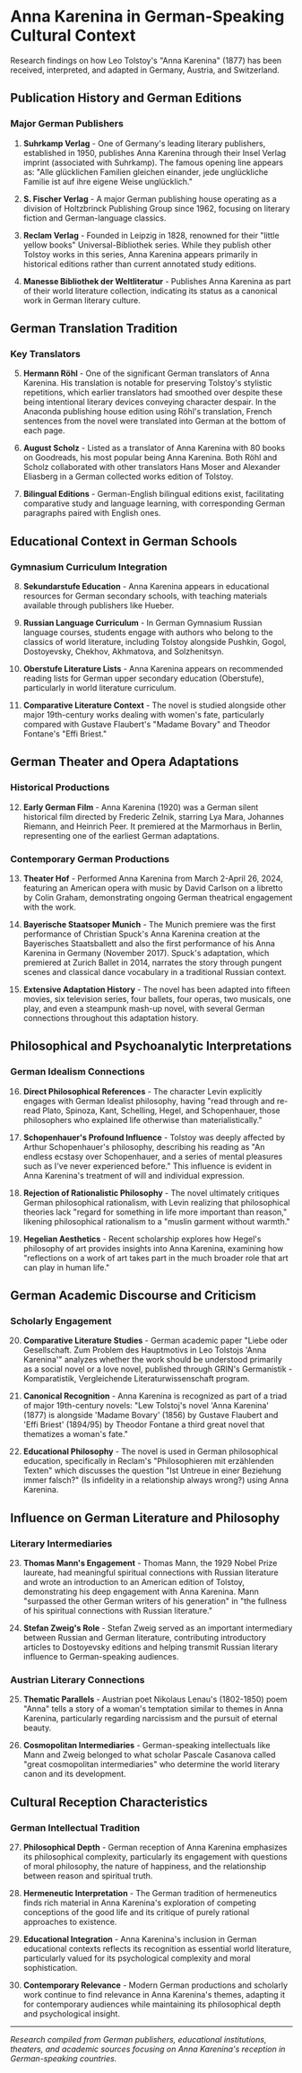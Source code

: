 # Anna Karenina in German-Speaking Cultural Context

Research findings on how Leo Tolstoy's "Anna Karenina" (1877) has been received, interpreted, and adapted in Germany, Austria, and Switzerland.

## Publication History and German Editions

### Major German Publishers

1. **Suhrkamp Verlag** - One of Germany's leading literary publishers, established in 1950, publishes Anna Karenina through their Insel Verlag imprint (associated with Suhrkamp). The famous opening line appears as: "Alle glücklichen Familien gleichen einander, jede unglückliche Familie ist auf ihre eigene Weise unglücklich."

2. **S. Fischer Verlag** - A major German publishing house operating as a division of Holtzbrinck Publishing Group since 1962, focusing on literary fiction and German-language classics.

3. **Reclam Verlag** - Founded in Leipzig in 1828, renowned for their "little yellow books" Universal-Bibliothek series. While they publish other Tolstoy works in this series, Anna Karenina appears primarily in historical editions rather than current annotated study editions.

4. **Manesse Bibliothek der Weltliteratur** - Publishes Anna Karenina as part of their world literature collection, indicating its status as a canonical work in German literary culture.

## German Translation Tradition

### Key Translators

5. **Hermann Röhl** - One of the significant German translators of Anna Karenina. His translation is notable for preserving Tolstoy's stylistic repetitions, which earlier translators had smoothed over despite these being intentional literary devices conveying character despair. In the Anaconda publishing house edition using Röhl's translation, French sentences from the novel were translated into German at the bottom of each page.

6. **August Scholz** - Listed as a translator of Anna Karenina with 80 books on Goodreads, his most popular being Anna Karenina. Both Röhl and Scholz collaborated with other translators Hans Moser and Alexander Eliasberg in a German collected works edition of Tolstoy.

7. **Bilingual Editions** - German-English bilingual editions exist, facilitating comparative study and language learning, with corresponding German paragraphs paired with English ones.

## Educational Context in German Schools

### Gymnasium Curriculum Integration

8. **Sekundarstufe Education** - Anna Karenina appears in educational resources for German secondary schools, with teaching materials available through publishers like Hueber.

9. **Russian Language Curriculum** - In German Gymnasium Russian language courses, students engage with authors who belong to the classics of world literature, including Tolstoy alongside Pushkin, Gogol, Dostoyevsky, Chekhov, Akhmatova, and Solzhenitsyn.

10. **Oberstufe Literature Lists** - Anna Karenina appears on recommended reading lists for German upper secondary education (Oberstufe), particularly in world literature curriculum.

11. **Comparative Literature Context** - The novel is studied alongside other major 19th-century works dealing with women's fate, particularly compared with Gustave Flaubert's "Madame Bovary" and Theodor Fontane's "Effi Briest."

## German Theater and Opera Adaptations

### Historical Productions

12. **Early German Film** - Anna Karenina (1920) was a German silent historical film directed by Frederic Zelnik, starring Lya Mara, Johannes Riemann, and Heinrich Peer. It premiered at the Marmorhaus in Berlin, representing one of the earliest German adaptations.

### Contemporary German Productions

13. **Theater Hof** - Performed Anna Karenina from March 2-April 26, 2024, featuring an American opera with music by David Carlson on a libretto by Colin Graham, demonstrating ongoing German theatrical engagement with the work.

14. **Bayerische Staatsoper Munich** - The Munich premiere was the first performance of Christian Spuck's Anna Karenina creation at the Bayerisches Staatsballett and also the first performance of his Anna Karenina in Germany (November 2017). Spuck's adaptation, which premiered at Zurich Ballet in 2014, narrates the story through pungent scenes and classical dance vocabulary in a traditional Russian context.

15. **Extensive Adaptation History** - The novel has been adapted into fifteen movies, six television series, four ballets, four operas, two musicals, one play, and even a steampunk mash-up novel, with several German connections throughout this adaptation history.

## Philosophical and Psychoanalytic Interpretations

### German Idealism Connections

16. **Direct Philosophical References** - The character Levin explicitly engages with German Idealist philosophy, having "read through and re-read Plato, Spinoza, Kant, Schelling, Hegel, and Schopenhauer, those philosophers who explained life otherwise than materialistically."

17. **Schopenhauer's Profound Influence** - Tolstoy was deeply affected by Arthur Schopenhauer's philosophy, describing his reading as "An endless ecstasy over Schopenhauer, and a series of mental pleasures such as I've never experienced before." This influence is evident in Anna Karenina's treatment of will and individual expression.

18. **Rejection of Rationalistic Philosophy** - The novel ultimately critiques German philosophical rationalism, with Levin realizing that philosophical theories lack "regard for something in life more important than reason," likening philosophical rationalism to a "muslin garment without warmth."

19. **Hegelian Aesthetics** - Recent scholarship explores how Hegel's philosophy of art provides insights into Anna Karenina, examining how "reflections on a work of art takes part in the much broader role that art can play in human life."

## German Academic Discourse and Criticism

### Scholarly Engagement

20. **Comparative Literature Studies** - German academic paper "Liebe oder Gesellschaft. Zum Problem des Hauptmotivs in Leo Tolstojs 'Anna Karenina'" analyzes whether the work should be understood primarily as a social novel or a love novel, published through GRIN's Germanistik - Komparatistik, Vergleichende Literaturwissenschaft program.

21. **Canonical Recognition** - Anna Karenina is recognized as part of a triad of major 19th-century novels: "Lew Tolstoj's novel 'Anna Karenina' (1877) is alongside 'Madame Bovary' (1856) by Gustave Flaubert and 'Effi Briest' (1894/95) by Theodor Fontane a third great novel that thematizes a woman's fate."

22. **Educational Philosophy** - The novel is used in German philosophical education, specifically in Reclam's "Philosophieren mit erzählenden Texten" which discusses the question "Ist Untreue in einer Beziehung immer falsch?" (Is infidelity in a relationship always wrong?) using Anna Karenina.

## Influence on German Literature and Philosophy

### Literary Intermediaries

23. **Thomas Mann's Engagement** - Thomas Mann, the 1929 Nobel Prize laureate, had meaningful spiritual connections with Russian literature and wrote an introduction to an American edition of Tolstoy, demonstrating his deep engagement with Anna Karenina. Mann "surpassed the other German writers of his generation" in "the fullness of his spiritual connections with Russian literature."

24. **Stefan Zweig's Role** - Stefan Zweig served as an important intermediary between Russian and German literature, contributing introductory articles to Dostoyevsky editions and helping transmit Russian literary influence to German-speaking audiences.

### Austrian Literary Connections

25. **Thematic Parallels** - Austrian poet Nikolaus Lenau's (1802-1850) poem "Anna" tells a story of a woman's temptation similar to themes in Anna Karenina, particularly regarding narcissism and the pursuit of eternal beauty.

26. **Cosmopolitan Intermediaries** - German-speaking intellectuals like Mann and Zweig belonged to what scholar Pascale Casanova called "great cosmopolitan intermediaries" who determine the world literary canon and its development.

## Cultural Reception Characteristics

### German Intellectual Tradition

27. **Philosophical Depth** - German reception of Anna Karenina emphasizes its philosophical complexity, particularly its engagement with questions of moral philosophy, the nature of happiness, and the relationship between reason and spiritual truth.

28. **Hermeneutic Interpretation** - The German tradition of hermeneutics finds rich material in Anna Karenina's exploration of competing conceptions of the good life and its critique of purely rational approaches to existence.

29. **Educational Integration** - Anna Karenina's inclusion in German educational contexts reflects its recognition as essential world literature, particularly valued for its psychological complexity and moral sophistication.

30. **Contemporary Relevance** - Modern German productions and scholarly work continue to find relevance in Anna Karenina's themes, adapting it for contemporary audiences while maintaining its philosophical depth and psychological insight.

---

*Research compiled from German publishers, educational institutions, theaters, and academic sources focusing on Anna Karenina's reception in German-speaking countries.*